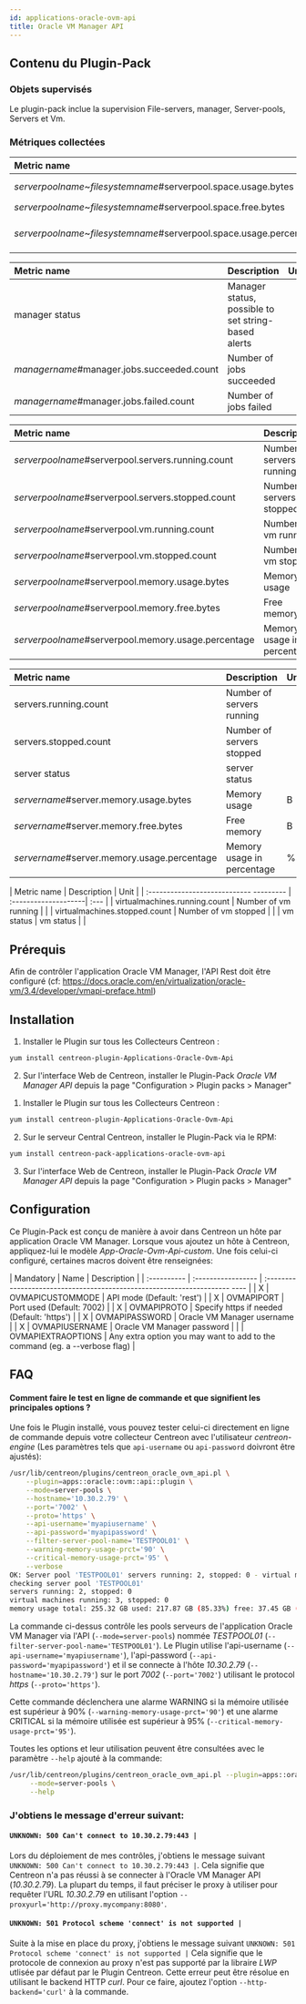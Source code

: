 ```yaml
---
id: applications-oracle-ovm-api
title: Oracle VM Manager API
---
```


## Contenu du Plugin-Pack

### Objets supervisés

Le plugin-pack inclue la supervision File-servers, manager, Server-pools, Servers et Vm.

### Métriques collectées

<!--DOCUSAURUS_CODE_TABS-->

<!--File-servers-->

| Metric name                                                         | Description               | Unit |
| :------------------------------------------------------------------ | :------------------------ | :--- |
| *serverpoolname*~*filesystemname*#serverpool.space.usage.bytes      | Space usage               | B    |
| *serverpoolname*~*filesystemname*#serverpool.space.free.bytes       | Free space                | B    |
| *serverpoolname*~*filesystemname*#serverpool.space.usage.percentage | Space usage in percentage | %    |

<!--Manager-->

| Metric name                                | Description                                          | Unit |
| :----------------------------------------- | :--------------------------------------------------- | :--- |
| manager status                             | Manager status, possible to set string-based alerts  |      |
| *managername*#manager.jobs.succeeded.count | Number of jobs succeeded                             |      |
| *managername*#manager.jobs.failed.count    | Number of jobs failed                                |      |

<!--Server-pools-->

| Metric name                                         | Description                | Unit |
|:--------------------------------------------------- |:-------------------------- | :--- |
| *serverpoolname*#serverpool.servers.running.count   | Number of servers running  |      |
| *serverpoolname*#serverpool.servers.stopped.count   | Number of servers stopped  |      |
| *serverpoolname*#serverpool.vm.running.count        | Number of vm running       |      |
| *serverpoolname*#serverpool.vm.stopped.count        | Number of vm stopped       |      |
| *serverpoolname*#serverpool.memory.usage.bytes      | Memory usage               | B    |
| *serverpoolname*#serverpool.memory.free.bytes       | Free memory                | B    |
| *serverpoolname*#serverpool.memory.usage.percentage | Memory usage in percentage | %    |

<!--Servers-->

| Metric name                                 | Description                | Unit |
| :------------------------------------------ | :------------------------- | :--- |
| servers.running.count                       | Number of servers running  |      |
| servers.stopped.count                       | Number of servers stopped  |      |
| server status                               | server status              |      |
| *servername*#server.memory.usage.bytes      | Memory usage               | B    |
| *servername*#server.memory.free.bytes       | Free memory                | B    |
| *servername*#server.memory.usage.percentage | Memory usage in percentage | %    |

<!--Vm-->

| Metric name                             | Description          | Unit |
| :---------------------------- --------- | :--------------------| :--- |
| virtualmachines.running.count           | Number of vm running |      |
| virtualmachines.stopped.count           | Number of vm stopped |      |
| vm status                               | vm status            |      |

<!--END_DOCUSAURUS_CODE_TABS-->

## Prérequis

Afin de contrôler l'application Oracle VM Manager, l'API Rest doit être configuré (cf: https://docs.oracle.com/en/virtualization/oracle-vm/3.4/developer/vmapi-preface.html)

## Installation

<!--DOCUSAURUS_CODE_TABS-->

<!--Online IMP Licence & IT-100 Editions-->

1. Installer le Plugin sur tous les Collecteurs Centreon :

```bash
yum install centreon-plugin-Applications-Oracle-Ovm-Api
```

2. Sur l'interface Web de Centreon, installer le Plugin-Pack *Oracle VM Manager API* depuis la page "Configuration > Plugin packs > Manager"

<!--Offline IMP License-->

1. Installer le Plugin sur tous les Collecteurs Centreon :

```bash
yum install centreon-plugin-Applications-Oracle-Ovm-Api
```

2. Sur le serveur Central Centreon, installer le Plugin-Pack via le RPM:

```bash
yum install centreon-pack-applications-oracle-ovm-api
```

3. Sur l'interface Web de Centreon, installer le Plugin-Pack *Oracle VM Manager API* depuis la page "Configuration > Plugin packs > Manager"

<!--END_DOCUSAURUS_CODE_TABS-->

## Configuration

Ce Plugin-Pack est conçu de manière à avoir dans Centreon un hôte par application Oracle VM Manager.
Lorsque vous ajoutez un hôte à Centreon, appliquez-lui le modèle *App-Oracle-Ovm-Api-custom*. 
Une fois celui-ci configuré, certaines macros doivent être renseignées:

| Mandatory   | Name               | Description                                                                |
| :---------- | :----------------- | :-------------------------------------------------------------------- ---- |
| X           | OVMAPICUSTOMMODE   | API mode (Default: 'rest')                                                 |
| X           | OVMAPIPORT         | Port used (Default: 7002)                                                  |
| X           | OVMAPIPROTO        | Specify https if needed (Default: 'https')                                 |
| X           | OVMAPIPASSWORD     | Oracle VM Manager username                                                 |
| X           | OVMAPIUSERNAME     | Oracle VM Manager password                                                 |
|             | OVMAPIEXTRAOPTIONS | Any extra option you may want to add to the command (eg. a --verbose flag) |

## FAQ

#### Comment faire le test en ligne de commande et que signifient les principales options ?

Une fois le Plugin installé, vous pouvez tester celui-ci directement en ligne de commande depuis votre collecteur Centreon avec l'utilisateur *centreon-engine*
(Les paramètres tels que ```api-username``` ou ```api-password``` doivront être ajustés):

```bash
/usr/lib/centreon/plugins/centreon_oracle_ovm_api.pl \
    --plugin=apps::oracle::ovm::api::plugin \
    --mode=server-pools \
    --hostname='10.30.2.79' \
    --port='7002' \
    --proto='https' \
    --api-username='myapiusername' \
    --api-password='myapipassword' \
    --filter-server-pool-name='TESTPOOL01' \
    --warning-memory-usage-prct='90' \
    --critical-memory-usage-prct='95' \
    --verbose
OK: Server pool 'TESTPOOL01' servers running: 2, stopped: 0 - virtual machines running: 3, stopped: 0 - memory usage total: 255.32 GB used: 217.87 GB (85.33%) free: 37.45 GB (14.67%) | 'TESTPOOL01#serverpool.servers.running.count'=2;;;0;2 'TESTPOOL01#serverpool.servers.stopped.count'=0;;;0;2 'TESTPOOL01#serverpool.vm.running.count'=3;;;0;3 'TESTPOOL01#serverpool.vm.stopped.count'=0;;;0;3 'TESTPOOL01#serverpool.memory.usage.bytes'=233939402752B;;;0;274148098048 'TESTPOOL01#serverpool.memory.free.bytes'=40208695296B;;;0;274148098048 'TESTPOOL01#serverpool.memory.usage.percentage'=85.33%;90;95;0;100
checking server pool 'TESTPOOL01'
servers running: 2, stopped: 0
virtual machines running: 3, stopped: 0
memory usage total: 255.32 GB used: 217.87 GB (85.33%) free: 37.45 GB (14.67%)
```

La commande ci-dessus contrôle les pools serveurs de l'application Oracle VM Manager via l'API (```--mode=server-pools```) nommée *TESTPOOL01* (```--filter-server-pool-name='TESTPOOL01'```).
Le Plugin utilise l'api-username (```--api-username='myapiusername'```), l'api-password (```--api-password='myapipassword'```)
et il se connecte à l'hôte _10.30.2.79_ (```--hostname='10.30.2.79'```) sur le port _7002_ (```--port='7002'```) utilisant le protocol _https_ (```--proto='https'```).

Cette commande déclenchera une alarme WARNING si la mémoire utilisée est supérieur à 90% (```--warning-memory-usage-prct='90'```)
et une alarme CRITICAL si la mémoire utilisée est supérieur à 95% (```--critical-memory-usage-prct='95'```).

Toutes les options et leur utilisation peuvent être consultées avec le paramètre ```--help``` ajouté à la commande:

```bash
/usr/lib/centreon/plugins/centreon_oracle_ovm_api.pl --plugin=apps::oracle::ovm::api::plugin \
     --mode=server-pools \
     --help
```

### J'obtiens le message d'erreur suivant: 

#### ```UNKNOWN: 500 Can't connect to 10.30.2.79:443 |```

Lors du déploiement de mes contrôles, j'obtiens le message suivant ```UNKNOWN: 500 Can't connect to 10.30.2.79:443 |```.
Cela signifie que Centreon n'a pas réussi à se connecter à l'Oracle VM Manager API (*10.30.2.79*).
La plupart du temps, il faut préciser le proxy à utiliser pour requêter l'URL *10.30.2.79* en utilisant l'option ```--proxyurl='http://proxy.mycompany:8080'```.

#### ```UNKNOWN: 501 Protocol scheme 'connect' is not supported |```

Suite à la mise en place du proxy, j'obtiens le message suivant ```UNKNOWN: 501 Protocol scheme 'connect' is not supported |```
Cela signifie que le protocole de connexion au proxy n'est pas supporté par la libraire *LWP* utlisée par défaut par le Plugin Centreon.
Cette erreur peut être résolue en utilisant le backend HTTP *curl*. Pour ce faire, ajoutez l'option ```--http-backend='curl'``` à la commande.

